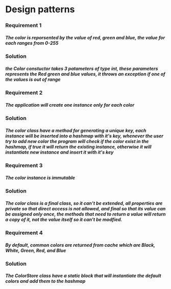 # Design patterns

### Requirement 1

##### The color is reporsented by the value of red, green and blue, the value for each ranges from 0-255

### Solution
##### the Color constuctor takes 3 patameters of type int, these parameters represents the Red green and blue values, it throws an exception if one of the values is out of range

### Requirement 2

##### The application will create one instance only for each color

### Solution
##### The color class have a method for generating a unique key, each instance will be inserted into a hashmap with it's key, whenever the user try to add new color the program will check if the color exist in the hashmap, if true it will return the existing instance, otherwise it will instantiate new instance and insert it with it's key

### Requirement 3

##### The color instance is immutable

### Solution
##### The color class is a final class, so it can’t be extended, all properties are private so that direct access is not allowed, and final so that its value can be assigned only once, the methods that need to return a value will return a copy of it, not the value itself so it can't be modfied.

### Requirement 4

##### By default, common colors are returned from cache which are Black, White, Green, Red, and Blue

### Solution
##### The ColorStore class have a static block that will instantiate the default colors and add them to the hashmap
